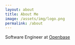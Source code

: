 ```yaml
---
layout: about
title: About Me
image: /assets/img/logo.png
permalink: /about
---
```


Software Engineer at [Openbase](https://www.openbase.co.kr/)
